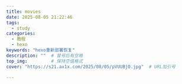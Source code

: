 ```yaml
---
title: movies
date: 2025-08-05 21:22:46
tags:
  - study
categories:
  - 教程
  - hexo
keywords: "hexo重新部署恢复"
description: ""  # 冒号后有空格
top_img:         # 保持空值格式
cover: "https://s21.ax1x.com/2025/08/05/pVUUBjO.jpg"  # URL加引号

---
```







